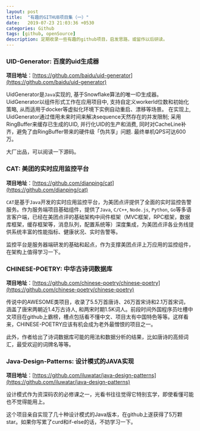 ```yaml
---
layout: post
title:  "有趣的GITHUB项目集（一）"
date:   2019-07-23 21:03:36 +0530
categories: Github
tags: [github, openSource]
description: 定期收录一些有趣的github项目，启发思路，或留作以后研读。
---
```


### UID-Generator: 百度的uid生成器
**项目地址**：[https://github.com/baidu/uid-generator](https://github.com/baidu/uid-generator)

UidGenerator是`Java`实现的, 基于Snowflake算法的唯一ID生成器。UidGenerator以组件形式工作在应用项目中, 支持自定义workerId位数和初始化策略, 从而适用于docker等虚拟化环境下实例自动重启、漂移等场景。 在实现上, UidGenerator通过借用未来时间来解决sequence天然存在的并发限制; 采用RingBuffer来缓存已生成的UID, 并行化UID的生产和消费, 同时对CacheLine补齐，避免了由RingBuffer带来的硬件级「伪共享」问题. 最终单机QPS可达600万。

大厂出品，可以阅读一下源码。

### CAT: 美团的实时应用监控平台
**项目地址**：[https://github.com/dianping/cat](https://github.com/dianping/cat)

`CAT`是基于`Java`开发的实时应用监控平台，为美团点评提供了全面的实时监控告警服务。作为服务端项目基础组件，提供了`Java`, `C/C++`, `Node.js`, `Python`, `Go`等多语言客户端，已经在美团点评的基础架构中间件框架（MVC框架，RPC框架，数据库框架，缓存框架等，消息队列，配置系统等）深度集成，为美团点评各业务线提供系统丰富的性能指标、健康状况、实时告警等。

监控平台是服务器端研发的基础和起点，作为支撑美团点评上万应用的监控组件，在架构上值得学习一下。

### CHINESE-POETRY: 中华古诗词数据库
**项目地址**：[https://github.com/chinese-poetry/chinese-poetry](https://github.com/chinese-poetry/chinese-poetry)

传说中的AWESOME类项目，收录了5.5万首唐诗、26万首宋诗和2.1万首宋词，涵盖了唐宋两朝近1.4万古诗人, 和两宋时期1.5K词人。前段时间外国程序员吐槽中文项目在github上霸榜，槽点包括看不懂中文、项目太有中国特色等等。这样看来，CHINESE-POETRY应该有机会成为老外最憎恨的项目之一。

此外，作者给出了诗词数据库可能的用法和数据分析的结果，比如唐诗的高频词汇，最受欢迎的词牌名等等。

### Java-Design-Patterns: 设计模式的JAVA实现
**项目地址**：[https://github.com/iluwatar/java-design-patterns](https://github.com/iluwatar/java-design-patterns)

设计模式作为资深码农的必修课之一，光看书往往觉得它特别玄学，即使看懂可能也不觉得能用上。

这个项目亲自实现了几十种设计模式的Java版本，在github上遂获得了5万颗star。如果你写累了curd和if-else的话，不妨学习一下。
